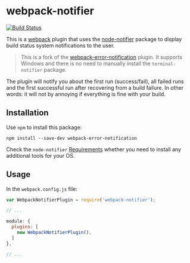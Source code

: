 # webpack-notifier

[![Build Status](https://travis-ci.org/Turbo87/webpack-notifier.svg?branch=master)](https://travis-ci.org/Turbo87/webpack-notifier)

This is a [webpack](http://webpack.github.io/) plugin that uses the
[node-notifier](https://github.com/mikaelbr/node-notifier) package to
display build status system notifications to the user.

> This is a fork of the 
[webpack-error-notification](https://github.com/vsolovyov/webpack-error-notification)
plugin. It supports Windows and there is no need to manually install
the `terminal-notifier` package.

The plugin will notify you about the first run (success/fail),
all failed runs and the first successful run after recovering from
a build failure. In other words: it will not by annoying if everything
is fine with your build.


## Installation

Use `npm` to install this package:

    npm install --save-dev webpack-error-notification

Check the `node-notifier`
[Requirements](https://github.com/mikaelbr/node-notifier#requirements)
whether you need to install any additional tools for your OS.


## Usage

In the `webpack.config.js` file:

```js
var WebpackNotifierPlugin = require('webpack-notifier');

// ...

module: {
  plugins: [
    new WebpackNotifierPlugin(),
  ]
},

// ...
```
